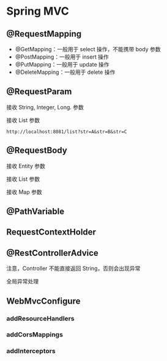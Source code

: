 # Spring MVC


## @RequestMapping

- @GetMapping：一般用于 select 操作，不能携带 body 参数
- @PostMapping：一般用于 insert 操作
- @PutMapping：一般用于 update 操作
- @DeleteMapping：一般用于 delete 操作

## @RequestParam

接收 String, Integer, Long. 参数

接收 List 参数

```
http://localhost:8081/list?str=A&str=B&str=C
```

## @RequestBody

接收 Entity 参数

接收 List 参数

接收 Map 参数


## @PathVariable

## RequestContextHolder


## @RestControllerAdvice

注意，Controller 不能直接返回 String，否则会出现异常

全局异常处理


## WebMvcConfigure

### addResourceHandlers

### addCorsMappings 

### addInterceptors
